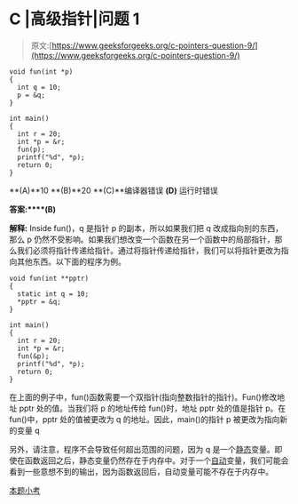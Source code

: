 # C |高级指针|问题 1

> 原文:[https://www.geeksforgeeks.org/c-pointers-question-9/](https://www.geeksforgeeks.org/c-pointers-question-9/)

```
void fun(int *p) 
{ 
  int q = 10; 
  p = &q; 
}     

int main() 
{ 
  int r = 20; 
  int *p = &r; 
  fun(p); 
  printf("%d", *p); 
  return 0; 
}
```

**(A)**10
**(B)**20
**(C)**编译器错误
**(D)** 运行时错误

**答案:****(B)**

**解释:** Inside fun()，q 是指针 p 的副本，所以如果我们把 q 改成指向别的东西，那么 p 仍然不受影响。如果我们想改变一个函数在另一个函数中的局部指针，那么我们必须将指针传递给指针。通过将指针传递给指针，我们可以将指针更改为指向其他东西。以下面的程序为例。

```
void fun(int **pptr)
{
  static int q = 10;
  *pptr = &q;
}

int main()
{
  int r = 20;
  int *p = &r;
  fun(&p);
  printf("%d", *p);
  return 0;
}

```

在上面的例子中，fun()函数需要一个双指针(指向整数指针的指针)。Fun()修改地址 pptr 处的值。当我们将 p 的地址传给 fun()时，地址 pptr 处的值是指针 p。在 fun()中，pptr 处的值被更改为 q 的地址。因此，main()的指针 p 被更改为指向新的变量 q

另外，请注意，程序不会导致任何超出范围的问题，因为 q 是一个[静态](http://www.itee.uq.edu.au/~comp2303/Leslie_C_ref/C/CONCEPT/storage_class.html#static)变量。即使在函数返回之后，静态变量仍然存在于内存中。对于一个[自动](http://www.itee.uq.edu.au/~comp2303/Leslie_C_ref/C/CONCEPT/storage_class.html#auto)变量，我们可能会看到一些意想不到的输出，因为函数返回后，自动变量可能不存在于内存中。

[本题小考](https://www.geeksforgeeks.org/quiz-corner-gq/)